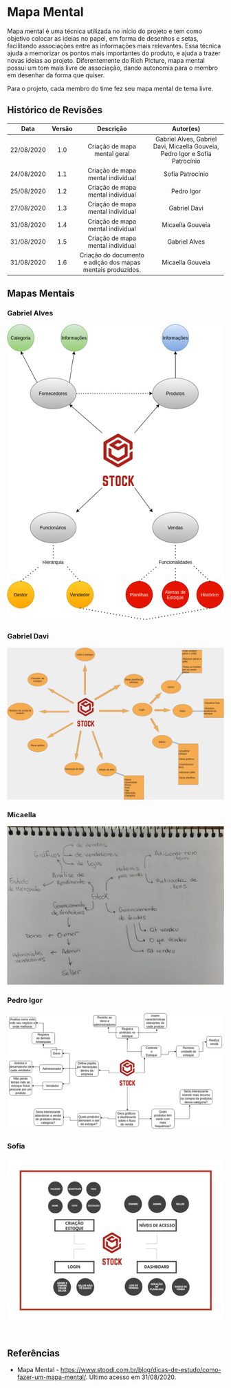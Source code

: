 # Mapa Mental

Mapa mental é uma técnica utilizada no início do projeto e tem como objetivo colocar as ideias no papel, em forma de desenhos e setas, facilitando associações entre as informações mais relevantes. Essa técnica ajuda a memorizar os pontos mais importantes do produto, e ajuda a trazer novas ideias ao projeto. Diferentemente do Rich Picture, mapa mental possui um tom mais livre de associação, dando autonomia para o membro em desenhar da forma que quiser.

Para o projeto, cada membro do time fez seu mapa mental de tema livre.

## Histórico de Revisões

|    Data    | Versão |         Descrição         |           Autor(es)            |
| :--------: | :----: | :-----------------------: | :----------------------------: |
| 22/08/2020 |  1.0   |  Criação de mapa mental geral | Gabriel Alves, Gabriel Davi, Micaella Gouveia, Pedro Igor e Sofia Patrocínio | 
| 24/08/2020 |  1.1   |  Criação de mapa mental individual | Sofia Patrocínio | 
| 25/08/2020 |  1.2   |  Criação de mapa mental individual | Pedro Igor | 
| 27/08/2020 |  1.3   |  Criação de mapa mental individual | Gabriel Davi | 
| 31/08/2020 |  1.4   |  Criação de mapa mental individual | Micaella Gouveia |
| 31/08/2020 |  1.5   |  Criação de mapa mental individual | Gabriel Alves | 
| 31/08/2020 |  1.6   |  Criação do documento e adição dos mapas mentais produzidos. | Micaella Gouveia |

## Mapas Mentais

### Gabriel Alves
![Gabriel Alves](../assets/mapaMental/mapaMentalGabrielAlves.png)

### Gabriel Davi
![Gabriel Davi](../assets/mapaMental/mapaMentalGabrielDavi.png)

### Micaella
![Micaella](../assets/mapaMental/mapaMentalMicaella.jpg)

### Pedro Igor
![Pedro Igor](../assets/mapaMental/mapaMentalPedroIgor.png)

### Sofia
![Sofia](../assets/mapaMental/mapaMentalSofia.png)

<br>

## Referências
- Mapa Mental - <https://www.stoodi.com.br/blog/dicas-de-estudo/como-fazer-um-mapa-mental/>. Último acesso em 31/08/2020.